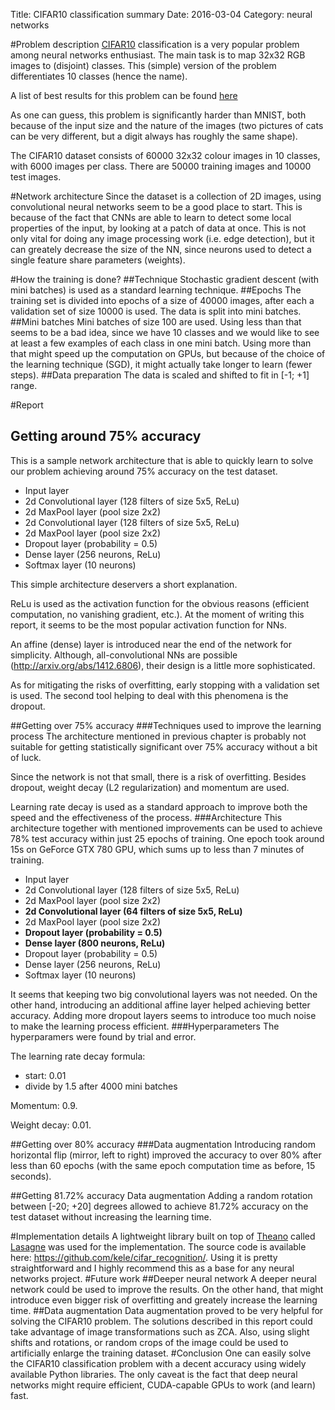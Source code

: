 Title: CIFAR10 classification summary
Date: 2016-03-04
Category: neural networks

#Problem description
[CIFAR10](https://www.cs.toronto.edu/~kriz/cifar.html) classification is a very popular problem among neural networks enthusiast. The main task is to map 32x32 RGB images to (disjoint) classes. This (simple) version of the problem differentiates 10 classes (hence the name).

A list of best results for this problem can be found [here](http://rodrigob.github.io/are_we_there_yet/build/classification_datasets_results.html)

As one can guess, this problem is significantly harder than MNIST, both because of the input size and the nature of the images (two pictures of cats can be very different, but a digit always has roughly the same shape).

The CIFAR10 dataset consists of 60000 32x32 colour images in 10 classes, with 6000 images per class. There are 50000 training images and 10000 test images. 

#Network architecture
Since the dataset is a collection of 2D images, using convolutional neural networks seem to be a good place to start. This is because of the fact that CNNs are able to learn to detect some local properties of the input, by looking at a patch of data at once. This is not only vital for doing any image processing work (i.e. edge detection), but it can greately decrease the size of the NN, since neurons used to detect a single feature share parameters (weights).

#How the training is done?
##Technique
Stochastic gradient descent (with mini batches) is used as a standard learning technique.
##Epochs
The training set is divided into epochs of a size of 40000 images, after each a validation set of size 10000 is used. The data is split into mini batches.
##Mini batches
Mini batches of size 100 are used. Using less than that seems to be a bad idea, since we have 10 classes and we would like to see at least a few examples of each class in one mini batch. Using more than that might speed up the computation on GPUs, but because of the choice of the learning technique (SGD), it might actually take longer to learn (fewer steps).
##Data preparation
The data is scaled and shifted to fit in [-1; +1] range.

#Report
## Getting around 75% accuracy
This is a sample network architecture that is able to quickly learn to solve our problem achieving around 75% accuracy on the test dataset.

- Input layer
- 2d Convolutional layer (128 filters of size 5x5, ReLu)
- 2d MaxPool layer (pool size 2x2)
- 2d Convolutional layer (128 filters of size 5x5, ReLu)
- 2d MaxPool layer (pool size 2x2)
- Dropout layer (probability = 0.5)
- Dense layer (256 neurons, ReLu)
- Softmax layer (10 neurons)

This simple architecture deservers a short explanation.

ReLu is used as the activation function for the obvious reasons (efficient computation, no vanishing gradient, etc.). At the moment of writing this report, it seems to be the most popular activation function for NNs.

An affine (dense) layer is introduced near the end of the network for simplicity. Although, all-convolutional NNs are possible (<http://arxiv.org/abs/1412.6806>), their design is a little more sophisticated.

As for mitigating the risks of overfitting, early stopping with a validation set is used. The second tool helping to deal with this phenomena is the dropout.

##Getting over 75% accuracy
###Techniques used to improve the learning process
The architecture mentioned in previous chapter is probably not suitable for getting statistically significant over 75% accuracy without a bit of luck.

Since the network is not that small, there is a risk of overfitting. Besides dropout, weight decay (L2 regularization) and momentum are used.

Learning rate decay is used as a standard approach to improve both the speed and the effectiveness of the process.
###Architecture
This architecture together with mentioned improvements can be used to achieve 78% test accuracy within just 25 epochs of training. One epoch took around 15s on GeForce GTX 780 GPU, which sums up to less than 7 minutes of training.

- Input layer
- 2d Convolutional layer (128 filters of size 5x5, ReLu)
- 2d MaxPool layer (pool size 2x2)
- __2d Convolutional layer (64 filters of size 5x5, ReLu)__
- 2d MaxPool layer (pool size 2x2)
- __Dropout layer (probability = 0.5)__
- __Dense layer (800 neurons, ReLu)__
- Dropout layer (probability = 0.5)
- Dense layer (256 neurons, ReLu)
- Softmax layer (10 neurons)

It seems that keeping two big convolutional layers was not needed. On the other hand, introducing an additional affine layer helped achieving better accuracy. Adding more dropout layers seems to introduce too much noise to make the learning process efficient.
###Hyperparameters
The hyperparamers were found by trial and error.

The learning rate decay formula:

- start: 0.01
- divide by 1.5 after 4000 mini batches

Momentum: 0.9.

Weight decay: 0.01.

##Getting over 80% accuracy
###Data augmentation
Introducing random horizontal flip (mirror, left to right) improved the accuracy to over 80% after less than 60 epochs (with the same epoch computation time as before, 15 seconds).

##Getting 81.72% accuracy
Data augmentation
Adding a random rotation between [-20; +20] degrees allowed to achieve 81.72% accuracy on the test dataset without increasing the learning time.

#Implementation details
A lightweight library built on top of [Theano](http://deeplearning.net/software/theano/) called [Lasagne](https://github.com/Lasagne/Lasagne) was used for the implementation. The source code is available here: <https://github.com/kele/cifar_recognition/>. Using it is pretty straightforward and I highly recommend this as a base for any neural networks project.
#Future work
##Deeper neural network
A deeper neural network could be used to improve the results. On the other hand, that might introduce even bigger risk of overfitting and greately increase the learning time.
##Data augmentation
Data augmentation proved to be very helpful for solving the CIFAR10 problem. The solutions described in this report could take advantage of image transformations such as ZCA. Also, using slight shifts and rotations, or random crops of the image could be used to artificially enlarge the training dataset.
#Conclusion
One can easily solve the CIFAR10 classification problem with a decent accuracy using widely available Python libraries. The only caveat is the fact that deep neural networks might require efficient, CUDA-capable GPUs to work (and learn) fast.

